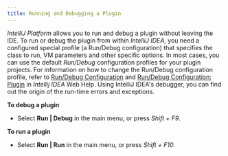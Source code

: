 ```yaml
---
title: Running and Debugging a Plugin
---
```





*IntelliJ Platform* allows you to run and debug a plugin without leaving the IDE.
To run or debug the plugin from within *IntelliJ IDEA*, you need a configured special profile (a Run/Debug configuration) that specifies the class to run, VM parameters and other specific options.
In most cases, you can use the default *Run/Debug* configuration profiles for your plugin projects.
For information on how to change the Run/Debug configuration profile, refer to
[Run/Debug Configuration](http://www.jetbrains.com/idea/webhelp/run-debug-configuration.html)
and
[Run/Debug Configuration: Plugin](http://www.jetbrains.com/idea/webhelp/run-debug-configuration-plugin.html)
in *Intellij IDEA* Web Help.
Using IntelliJ IDEA's debugger, you can find out the origin of the run-time errors and exceptions.

**To debug a plugin**

*  Select **Run \| Debug** in the main menu, or press *Shift + F9*.

**To run a plugin**

*  Select **Run \| Run** in the main menu, or press *Shift + F10*.
